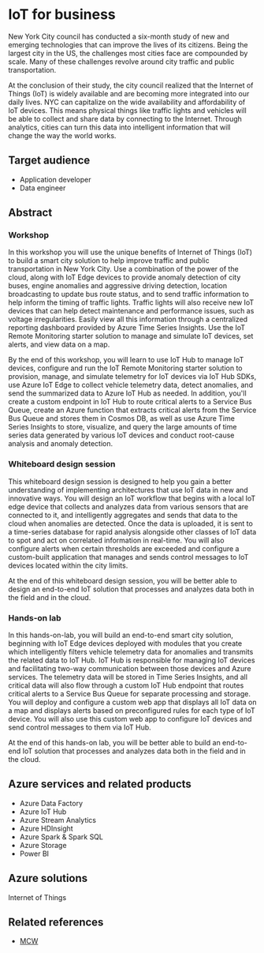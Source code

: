 # IoT for business

New York City council has conducted a six-month study of new and emerging technologies that can improve the lives of its citizens. Being the largest city in the US, the challenges most cities face are compounded by scale. Many of these challenges revolve around city traffic and public transportation.

At the conclusion of their study, the city council realized that the Internet of Things (IoT) is widely available and are becoming more integrated into our daily lives. NYC can capitalize on the wide availability and affordability of IoT devices. This means physical things like traffic lights and vehicles will be able to collect and share data by connecting to the Internet. Through analytics, cities can turn this data into intelligent information that will change the way the world works.

## Target audience
- Application developer
- Data engineer

## Abstract

### Workshop

In this workshop you will use the unique benefits of Internet of Things (IoT) to build a smart city solution to help improve traffic and public transportation in New York City. Use a combination of the power of the cloud, along with IoT Edge devices to provide anomaly detection of city buses, engine anomalies and aggressive driving detection, location broadcasting to update bus route status, and to send traffic information to help inform the timing of traffic lights. Traffic lights will also receive new IoT devices that can help detect maintenance and performance issues, such as voltage irregularities. Easily view all this information through a centralized reporting dashboard provided by Azure Time Series Insights. Use the IoT Remote Monitoring starter solution to manage and simulate IoT devices, set alerts, and view data on a map.

By the end of this workshop, you will learn to use IoT Hub to manage IoT devices, configure and run the IoT Remote Monitoring starter solution to provision, manage, and simulate telemetry for IoT devices via IoT Hub SDKs, use Azure IoT Edge to collect vehicle telemetry data, detect anomalies, and send the summarized data to Azure IoT Hub as needed.  In addition, you'll create a custom endpoint in IoT Hub to route critical alerts to a Service Bus Queue, create an Azure function that extracts critical alerts from the Service Bus Queue and stores them in Cosmos DB, as well as use Azure Time Series Insights to store, visualize, and query the large amounts of time series data generated by various IoT devices and conduct root-cause analysis and anomaly detection.

### Whiteboard design session

This whiteboard design session is designed to help you gain a better understanding of implementing architectures that use IoT data in new and innovative ways. You will design an IoT workflow that begins with a local IoT edge device that collects and analyzes data from various sensors that are connected to it, and intelligently aggregates and sends that data to the cloud when anomalies are detected. Once the data is uploaded, it is sent to a time-series database for rapid analysis alongside other classes of IoT data to spot and act on correlated information in real-time. You will also configure alerts when certain thresholds are exceeded and configure a custom-built application that manages and sends control messages to IoT devices located within the city limits.

At the end of this whiteboard design session, you will be better able to design an end-to-end IoT solution that processes and analyzes data both in the field and in the cloud.

### Hands-on lab

In this hands-on-lab, you will build an end-to-end smart city solution, beginning with IoT Edge devices deployed with modules that you create which intelligently filters vehicle telemetry data for anomalies and transmits the related data to IoT Hub. IoT Hub is responsible for managing IoT devices and facilitating two-way communication between those devices and Azure services. The telemetry data will be stored in Time Series Insights, and all critical data will also flow through a custom IoT Hub endpoint that routes critical alerts to a Service Bus Queue for separate processing and storage. You will deploy and configure a custom web app that displays all IoT data on a map and displays alerts based on preconfigured rules for each type of IoT device. You will also use this custom web app to configure IoT devices and send control messages to them via IoT Hub.

At the end of this hands-on lab, you will be better able to build an end-to-end IoT solution that processes and analyzes data both in the field and in the cloud.

## Azure services and related products
- Azure Data Factory
- Azure IoT Hub
- Azure Stream Analytics
- Azure HDInsight
- Azure Spark & Spark SQL
- Azure Storage
- Power BI

## Azure solutions
Internet of Things

## Related references
- [MCW](https://github.com/Microsoft/MCW)

